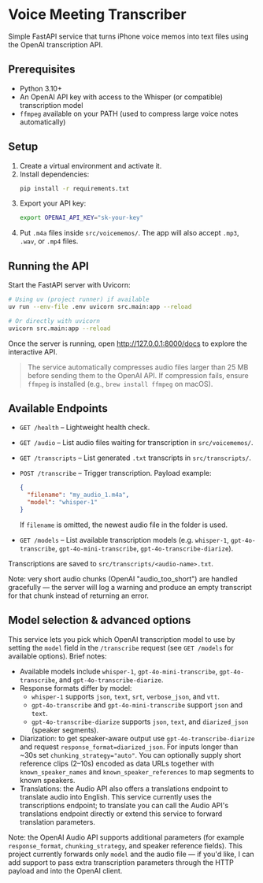 # Voice Meeting Transcriber

Simple FastAPI service that turns iPhone voice memos into text files using the OpenAI transcription API.

## Prerequisites

- Python 3.10+
- An OpenAI API key with access to the Whisper (or compatible) transcription model
- `ffmpeg` available on your PATH (used to compress large voice notes automatically)

## Setup

1. Create a virtual environment and activate it.
2. Install dependencies:
   ```bash
   pip install -r requirements.txt
   ```
3. Export your API key:
   ```bash
   export OPENAI_API_KEY="sk-your-key"
   ```
4. Put `.m4a` files inside `src/voicememos/`. The app will also accept `.mp3`, `.wav`, or `.mp4` files.

## Running the API

Start the FastAPI server with Uvicorn:

```bash
# Using uv (project runner) if available
uv run --env-file .env uvicorn src.main:app --reload

# Or directly with uvicorn
uvicorn src.main:app --reload
```

Once the server is running, open http://127.0.0.1:8000/docs to explore the interactive API.

> The service automatically compresses audio files larger than 25 MB before sending them to the OpenAI API. If compression fails, ensure `ffmpeg` is installed (e.g., `brew install ffmpeg` on macOS).

## Available Endpoints

- `GET /health` – Lightweight health check.
- `GET /audio` – List audio files waiting for transcription in `src/voicememos/`.
- `GET /transcripts` – List generated `.txt` transcripts in `src/transcripts/`.
- `POST /transcribe` – Trigger transcription. Payload example:
  ```json
  {
    "filename": "my_audio_1.m4a",
    "model": "whisper-1"
  }
  ```
  If `filename` is omitted, the newest audio file in the folder is used.

- `GET /models` – List available transcription models (e.g. `whisper-1`, `gpt-4o-transcribe`, `gpt-4o-mini-transcribe`, `gpt-4o-transcribe-diarize`).

Transcriptions are saved to `src/transcripts/<audio-name>.txt`.

Note: very short audio chunks (OpenAI "audio_too_short") are handled gracefully — the server will log a warning and produce an empty transcript for that chunk instead of returning an error.

## Model selection & advanced options

This service lets you pick which OpenAI transcription model to use by setting the `model` field in the `/transcribe` request (see `GET /models` for available options). Brief notes:

- Available models include `whisper-1`, `gpt-4o-mini-transcribe`, `gpt-4o-transcribe`, and `gpt-4o-transcribe-diarize`.
- Response formats differ by model:
  - `whisper-1` supports `json`, `text`, `srt`, `verbose_json`, and `vtt`.
  - `gpt-4o-transcribe` and `gpt-4o-mini-transcribe` support `json` and `text`.
  - `gpt-4o-transcribe-diarize` supports `json`, `text`, and `diarized_json` (speaker segments).
- Diarization: to get speaker-aware output use `gpt-4o-transcribe-diarize` and request `response_format=diarized_json`. For inputs longer than ~30s set `chunking_strategy="auto"`. You can optionally supply short reference clips (2–10s) encoded as data URLs together with `known_speaker_names` and `known_speaker_references` to map segments to known speakers.
- Translations: the Audio API also offers a translations endpoint to translate audio into English. This service currently uses the transcriptions endpoint; to translate you can call the Audio API's translations endpoint directly or extend this service to forward translation parameters.

Note: the OpenAI Audio API supports additional parameters (for example `response_format`, `chunking_strategy`, and speaker reference fields). This project currently forwards only `model` and the audio file — if you'd like, I can add support to pass extra transcription parameters through the HTTP payload and into the OpenAI client.
